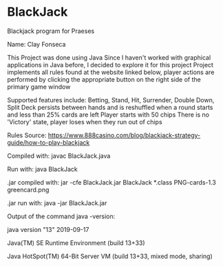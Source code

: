 # BlackJack
 Blackjack program for Praeses
 
 Name: Clay Fonseca

 This Project was done using Java
 Since I haven't worked with graphical applications in Java before, I decided to explore it for this project
 Project implements all rules found at the website linked below, player actions are performed by clicking the appropriate button on the right side of the primary game window

 Supported features include: Betting, Stand, Hit, Surrender, Double Down, Split
 Deck persists between hands and is reshuffled when a round starts and less than 25% cards are left
 Player starts with 50 chips
 There is no 'Victory' state, player loses when they run out of chips

 Rules Source: https://www.888casino.com/blog/blackjack-strategy-guide/how-to-play-blackjack

 Compiled with: javac BlackJack.java
 
 Run with: java BlackJack


 .jar compiled with: jar -cfe BlackJack.jar BlackJack *.class PNG-cards-1.3 greencard.png
 
 .jar run with: java -jar BlackJack.jar


 Output of the command java -version:
 
 java version "13" 2019-09-17
 
 Java(TM) SE Runtime Environment (build 13+33)
 
 Java HotSpot(TM) 64-Bit Server VM (build 13+33, mixed mode, sharing)
